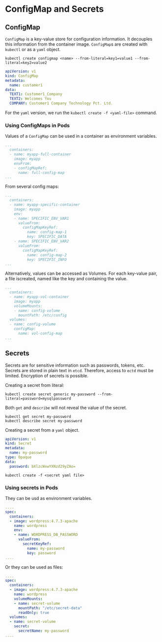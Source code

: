 # ConfigMap and Secrets

## ConfigMap

`ConfigMap` is a key-value store for configuration information.
It decouples this information from the container image.
`ConfigMap`s are created with `kubectl` or as a `yaml` object.

```
kubectl create configmap <name> --from-literal=key1=value1 --from-literal=key2=value2
```

```yaml
apiVersion: v1
kind: ConfigMap
metadata:
  name: customer1
data:
  TEXT1: Customer1_Company
  TEXT2: Welcomes You
  COMPANY: Customer1 Company Technology Pct. Ltd.
```

For the `yaml` version, we run the `kubectl create -f <yaml-file>` command.

### Using ConfigMaps in Pods

Values of a `ConfigMap` can be used in a container as environment variables.

```yaml
...
  containers:
  - name: myapp-full-container
    image: myapp
    envFrom:
    - configMapRef:
      name: full-config-map
...
```

From several config maps:

```yaml
...
  containers:
  - name: myapp-specific-container
    image: myapp
    env:
    - name: SPECIFIC_ENV_VAR1
      valueFrom:
        configMapKeyRef:
          name: config-map-1
          key: SPECIFIC_DATA
    - name: SPECIFIC_ENV_VAR2
      valueFrom:
        configMapKeyRef:
          name: config-map-2
          key: SPECIFIC_INFO
...
```

Alternatively, values can be accessed as Volumes.
For each key-value pair, a file iscreated, named like the key and containing the value.

```yaml
...
  containers:
  - name: myapp-vol-container
    image: myapp
    volumeMounts:
    - name: config-volume
      mountPath: /etc/config
  volumes:
  - name: config-volume
    configMap:
      name: vol-config-map
...
```

## Secrets

Secrets are for sensitive information such as passwords, tokens, etc.
Secrets are stored in plain text in `etcd`.
Therefore, access to `ectd` must be limited.
Encryption of secrets is possible.

Creating a secret from literal:

```
kubectl create secret generic my-password --from-literal=password=mysqlpassword
```

Both `get` and `describe` will not reveal the value of the secret.

```
kubectl get secret my-password
kubectl describe secret my-password
```

Creating a secret from a `yaml` object.

```yaml
apiVersion: v1
kind: Secret
metadata:
  name: my-password
type: Opaque
data:
  password: bXlzcWxwYXNzd29yZAo=
```

```
kubectl create -f <secret yaml file>
```

### Using secrets in Pods

They can be usd as environment variables.

```yaml
....
spec:
  containers:
  - image: wordpress:4.7.3-apache
    name: wordpress
    env:
    - name: WORDPRESS_DB_PASSWORD
      valueFrom:
        secretKeyRef:
          name: my-password
          key: password
....
```

Or they can be used as files:

```yaml
....
spec:
  containers:
  - image: wordpress:4.7.3-apache
    name: wordpress
    volumeMounts:
    - name: secret-volume
      mountPath: "/etc/secret-data"
      readOnly: true
  volumes:
  - name: secret-volume
    secret:
      secretName: my-password
....
```
